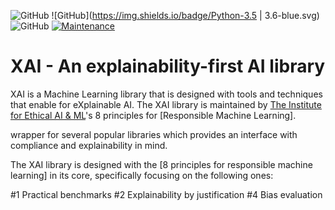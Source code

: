 ![GitHub](https://img.shields.io/badge/Version-0.1-lightgrey.svg)
![GitHub](https://img.shields.io/badge/Python-3.5 | 3.6-blue.svg)
![GitHub](https://img.shields.io/badge/License-MIT-lightgrey.svg)
[![Maintenance](https://img.shields.io/badge/Maintained%3F-yes-green.svg)](https://GitHub.com/Naereen/StrapDown.js/graphs/commit-activity)

# XAI - An explainability-first AI library

XAI is a Machine Learning library that is designed with tools and techniques that enable for eXplainable AI. The XAI library is maintained by [The Institute for Ethical AI & ML](http://ethical.institute/)'s 8 principles for [Responsible Machine Learning].

wrapper for several popular libraries which provides an interface with compliance and explainability in mind.

The XAI library is designed with the [8 principles for responsible machine learning] in its core, specifically focusing on the following ones:

#1 Practical benchmarks
#2 Explainability by justification
#4 Bias evaluation


